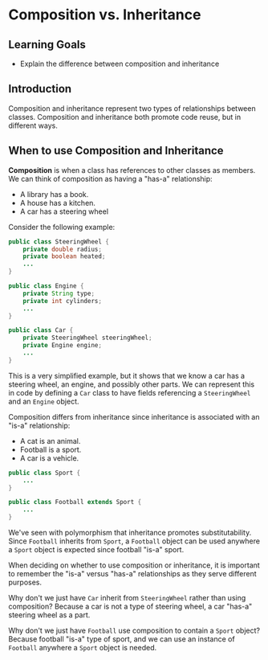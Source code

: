 # Composition vs. Inheritance

## Learning Goals

- Explain the difference between composition and inheritance

## Introduction

Composition and inheritance represent two types of relationships
between classes. Composition and inheritance both promote code reuse,
but in different ways.

## When to use Composition and Inheritance

**Composition** is when a class has references to other classes as members.
We can think of composition as having a "has-a" relationship:

- A library has a book.
- A house has a kitchen.
- A car has a steering wheel

Consider the following example:

```java
public class SteeringWheel {
    private double radius;
    private boolean heated;
    ...
}

public class Engine {
    private String type;
    private int cylinders;
    ...
}

public class Car {
    private SteeringWheel steeringWheel;
    private Engine engine;
    ...
}
```

This is a very simplified example, but it shows that we know
a car has a steering wheel, an engine, and possibly other parts.
We can represent this in code
by defining a `Car` class to have fields referencing a
`SteeringWheel` and an `Engine` object.

Composition differs from inheritance since inheritance is
associated with an "is-a" relationship:

- A cat is an animal.
- Football is a sport.
- A car is a vehicle.

```java
public class Sport {
    ...
}

public class Football extends Sport {
    ...
}
```

We've seen with polymorphism that inheritance promotes substitutability.
Since `Football` inherits from `Sport`, a `Football` object can be used
anywhere a `Sport` object is expected since football "is-a" sport.

When deciding on whether to use composition or inheritance, it is important to
remember the "is-a" versus "has-a" relationships as they serve different
purposes.

Why don't we just have `Car` inherit from `SteeringWheel` rather than using composition?
Because a car is not a type of steering wheel, a car "has-a" steering wheel as a part.

Why don't we just have `Football` use composition to contain a `Sport` object?  Because
football "is-a" type of sport, and we can use an instance of `Football` anywhere
a `Sport` object is needed.
